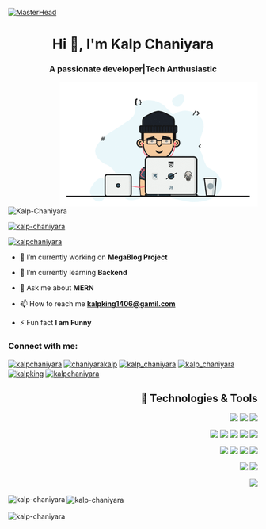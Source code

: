 [![MasterHead](https://firebasestorage.googleapis.com/v0/b/flexi-coding.appspot.com/o/dempgi7-520f8d5f-63d4-4453-8822-dbc149ae27f8.gif?alt=media&token=91c0c7b2-93c3-4029-b011-1a8703c5730d)](https://rishavchanda.io)
<h1 align="center">Hi 👋, I'm Kalp Chaniyara</h1>
<h3 align="center">A passionate developer|Tech Anthusiastic</h3>

<img align="right" alt="Coding" width="400" src="https://raw.githubusercontent.com/AlaeddineMessadi/AlaeddineMessadi/main/web-developer-chilling.gif">
<!-- <img align="center" width="400" src="https://github.com/Kalp-Chaniyara/Kalp-Chaniyara/blob/main/Screenshot%202024-10-21%20181959.png"> -->

<p align="left"> <img src="https://komarev.com/ghpvc/?username=Kalp-Chaniyara&label=Profile%20views&color=0e75b6&style=flat" alt="Kalp-Chaniyara" /> </p>

<p align="left"> <a href="https://github.com/ryo-ma/github-profile-trophy"><img src="https://github-profile-trophy.vercel.app/?username=kalp-chaniyara" alt="kalp-chaniyara" /></a> </p>

<p align="left"> <a href="https://twitter.com/kalpchaniyara" target="blank"><img src="https://img.shields.io/twitter/follow/kalpchaniyara?logo=twitter&style=for-the-badge" alt="kalpchaniyara" /></a> </p>

- 🔭 I’m currently working on **MegaBlog Project**

- 🌱 I’m currently learning **Backend**

- 💬 Ask me about **MERN**

- 📫 How to reach me **kalpking1406@gamil.com**

- ⚡ Fun fact **I am Funny**

<h3 align="left">Connect with me:</h3>
<p align="left">
<a href="https://twitter.com/kalpchaniyara" target="blank"><img align="center" src="https://raw.githubusercontent.com/rahuldkjain/github-profile-readme-generator/master/src/images/icons/Social/twitter.svg" alt="kalpchaniyara" height="30" width="40" /></a>
<a href="https://linkedin.com/in/chaniyarakalp" target="blank"><img align="center" src="https://raw.githubusercontent.com/rahuldkjain/github-profile-readme-generator/master/src/images/icons/Social/linked-in-alt.svg" alt="chaniyarakalp" height="30" width="40" /></a>
<a href="https://instagram.com/kalp_chaniyara" target="blank"><img align="center" src="https://raw.githubusercontent.com/rahuldkjain/github-profile-readme-generator/master/src/images/icons/Social/instagram.svg" alt="kalp_chaniyara" height="30" width="40" /></a>
<a href="https://www.codechef.com/users/kalp_chaniyara" target="blank"><img align="center" src="https://cdn.jsdelivr.net/npm/simple-icons@3.1.0/icons/codechef.svg" alt="kalp_chaniyara" height="30" width="40" /></a>
<a href="https://codeforces.com/profile/kalpking" target="blank"><img align="center" src="https://raw.githubusercontent.com/rahuldkjain/github-profile-readme-generator/master/src/images/icons/Social/codeforces.svg" alt="kalpking" height="30" width="40" /></a>
<a href="https://www.leetcode.com/kalpchaniyara" target="blank"><img align="center" src="https://raw.githubusercontent.com/rahuldkjain/github-profile-readme-generator/master/src/images/icons/Social/leet-code.svg" alt="kalpchaniyara" height="30" width="40" /></a>
</p>

<h2 align="right">🚀 Technologies & Tools</h2>
<p align="right">
  <!-- Programming Languages -->
  <img src="https://img.shields.io/badge/-C++-00599C?logo=c%2B%2B&logoColor=white&style=for-the-badge&height=30" />
  <img src="https://img.shields.io/badge/-C-A8B9CC?logo=c&logoColor=white&style=for-the-badge&height=30" />
  <img src="https://img.shields.io/badge/-Java-007396?logo=java&logoColor=white&style=for-the-badge&height=30" />
</p>

<p align="right">
  <!-- Frontend -->
  <img src="https://img.shields.io/badge/-HTML5-E34F26?logo=html5&logoColor=white&style=for-the-badge&height=30" />
  <img src="https://img.shields.io/badge/-CSS3-1572B6?logo=css3&logoColor=white&style=for-the-badge&height=30" />
  <img src="https://img.shields.io/badge/-JavaScript-F7DF1E?logo=javascript&logoColor=black&style=for-the-badge&height=30" />
  <img src="https://img.shields.io/badge/-React-61DAFB?logo=react&logoColor=black&style=for-the-badge&height=30" />
  <img src="https://img.shields.io/badge/-Tailwind_CSS-38B2AC?logo=tailwind-css&logoColor=white&style=for-the-badge&height=30" />
</p>

<p align="right">
  <!-- Backend & Tools -->
  <img src="https://img.shields.io/badge/-Node.js-339933?logo=nodedotjs&logoColor=white&style=for-the-badge&height=30" />
  <img src="https://img.shields.io/badge/-Express-000000?logo=express&logoColor=white&style=for-the-badge&height=30" />
  <img src="https://img.shields.io/badge/-PostgreSQL-4169E1?logo=postgresql&logoColor=white&style=for-the-badge&height=30" />
  <img src="https://img.shields.io/badge/-MongoDB-47A248?logo=mongodb&logoColor=white&style=for-the-badge&height=30" />
</p>

<p align="right">
  <!-- Tools -->
  <img src="https://img.shields.io/badge/-Git-F05032?logo=git&logoColor=white&style=for-the-badge&height=30" />
  <img src="https://img.shields.io/badge/-GitHub-181717?logo=github&logoColor=white&style=for-the-badge&height=30" />
</p>

<p align="right">
  <!-- Backend as a Service (BaaS) -->
  <img src="https://img.shields.io/badge/-Appwrite-cb2727?logo=appwrite&logoColor=white&style=for-the-badge&height=30" ba />
</p>

<p><img align="left" src="https://github-readme-stats.vercel.app/api/top-langs?username=kalp-chaniyara&show_icons=true&locale=en&layout=compact" alt="kalp-chaniyara" /></p>

<p>&nbsp;<img align="center" src="https://github-readme-stats.vercel.app/api?username=kalp-chaniyara&show_icons=true&locale=en" alt="kalp-chaniyara" /></p>

<p><img align="center" src="https://github-readme-streak-stats.herokuapp.com/?user=kalp-chaniyara&" alt="kalp-chaniyara" /></p>
